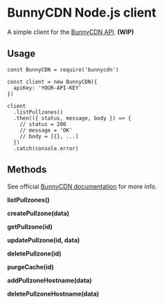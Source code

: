 # BunnyCDN Node.js client

A simple client for the [BunnyCDN API](https://bunnycdn.docs.apiary.io). **(WIP)**

## Usage

    const BunnyCDN = require('bunnycdn')

    const client = new BunnyCDN({
      apiKey: 'YOUR-API-KEY'
    })

    client
      .listPullzones()
      .then(({ status, message, body }) => {
        // status = 200
        // message = 'OK'
        // body = [{}, ...]
      })
      .catch(console.error)

## Methods

See official [BunnyCDN documentation](https://bunnycdn.docs.apiary.io) for more info.

**listPullzones()**

**createPullzone(data)**

**getPullzone(id)**

**updatePullzone(id, data)**

**deletePullzone(id)**

**purgeCache(id)**

**addPullzoneHostname(data)**

**deletePullzoneHostname(data)**
